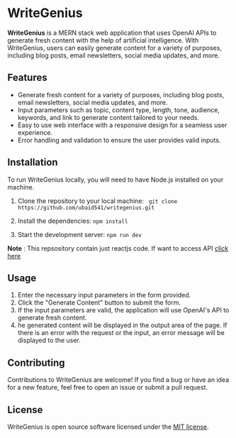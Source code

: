# WriteGenius 

**WriteGenius** is a MERN stack web application that uses OpenAI APIs to generate fresh content with the help of artificial intelligence. With WriteGenius, users can easily generate content for a variety of purposes, including blog posts, email newsletters, social media updates, and more.

## Features

- Generate fresh content for a variety of purposes, including blog posts, email newsletters, social media updates, and more.
- Input parameters such as topic, content type, length, tone, audience, keywords, and link to generate content tailored to your needs.
- Easy to use web interface with a responsive design for a seamless user experience.
- Error handling and validation to ensure the user provides valid inputs.

## Installation

To run WriteGenius locally, you will need to have Node.js installed on your machine.

1. Clone the repository to your local machine:
````  git clone https://github.com/ubaid541/writegenius.git  ````

2. Install the dependencies:
``` npm install ```

3. Start the development server:
``` npm run dev ```

**Note** : This repsository contain just reactjs code. If want to access API [click here](https://github.com/ubaid541/smart-assist-api)

## Usage

1. Enter the necessary input parameters in the form provided.
2. Click the "Generate Content" button to submit the form.
3. If the input parameters are valid, the application will use OpenAI's API to generate fresh content.
4. he generated content will be displayed in the output area of the page. If there is an error with the request or the input, an error message will be displayed to the user.

## Contributing

Contributions to WriteGenius are welcome! If you find a bug or have an idea for a new feature, feel free to open an issue or submit a pull request.

## License
WriteGenius is open source software licensed under the [MIT license](https://opensource.org/license/mit/).
